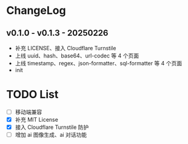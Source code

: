# ChangeLog

##  v0.1.0 - v0.1.3 - 20250226
- 补充 LICENSE、接入 Cloudflare Turnstile
- 上线 uuid、hash、base64、url-codec 等 4 个页面
- 上线 timestamp、regex、json-formatter、sql-formatter 等 4 个页面
- init

# TODO List
- [ ] 移动端兼容
- [x] 补充 MIT License
- [x] 接入 Cloudflare Turnstile 防护
- [ ] 增加 ai 图像生成、ai 对话功能